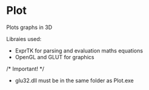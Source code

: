 Plot
====

Plots graphs in 3D

Libraies used:
  - ExprTK for parsing and evaluation maths equations
  - OpenGL and GLUT for graphics
  
/* Important! */
  - glu32.dll must be in the same folder as Plot.exe
